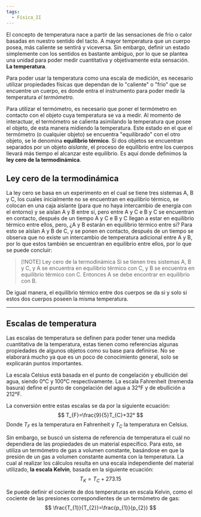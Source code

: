 ```yaml
---
tags:
  - Física_II
---
```

El concepto de temperatura nace a partir de las sensaciones de frio o calor basadas en nuestro sentido del tacto. A mayor temperatura que un cuerpo posea, más caliente se sentirá y viceversa. Sin embargo, definir un estado simplemente con los sentidos es bastante ambiguo, por lo que se plantea una unidad para poder medir cuantitativa y objetivamente esta sensación. **La temperatura**.

Para poder usar la temperatura como una escala de medición, es necesario utilizar propiedades físicas que dependan de lo "caliente" o "frio" que se encuentre un cuerpo, es donde entra el instrumento para poder medir la temperatura *el termómetro*.

Para utilizar el termómetro, es necesario que poner el termómetro en contacto con el objeto cuya temperatura se va a medir. Al momento de interactuar, el termómetro se calienta asimilando la temperatura que posee el objeto, de esta manera midiendo la temperatura. Este estado en el que el termómetro (o cualquier objeto) se encuentra "equilibrado" con el otro objeto, se le denomina **equilibrio térmico**.
Si dos objetos se encuentran separados por un objeto *aislante*, el proceso de equilibrio entre los cuerpos llevará más tiempo el alcanzar este equilibrio. Es aquí donde definimos la **ley cero de la termodinámica**.

## Ley cero de la termodinámica

La ley cero se basa en un experimento en el cual se tiene tres sistemas A, B y C, los cuales inicialmente no se encuentran en equilibrio térmico, se colocan en una caja aislante (para que no haya intercambio de energía con el entorno) y se aíslan A y B entre sí, pero entre A y C e B y C se encuentran en contacto, después de un tiempo A y C e B y C llegan a estar en equilibrio térmico entre ellos, pero, ¿A y B estarán en equilibrio térmico entre si? Para esto se aíslan A y B de C, y se ponen en contacto, después de un tiempo se observa que no existe un intercambio de temperatura adicional entre A y B, por lo que estos también se encuentran en equilibrio entre ellos, por lo que se puede concluir:

> [!NOTE] Ley cero de la termodinámica
> Si se tienen tres sistemas A, B y C, y A se encuentra en equilibrio térmico con C, y B se encuentra en equilibrio térmico con C. Entonces A se debe encontrar en equilibrio con B.

De igual manera, el equilibrio térmico entre dos cuerpos se da si y solo si estos dos cuerpos poseen la misma temperatura.

---

## Escalas de temperatura

Las escalas de temperatura se definen para poder tener una medida cuantitativa de la temperatura, estas tienen como referencias algunas propiedades de algunos objetos como su base para definirse. No se elaborará mucho ya que es un poco de conocimiento general, solo se explicarán puntos importantes.

La escala Celsius está basada en el punto de congelación y ebullición del agua, siendo 0°C y 100°C respectivamente.
La escala Fahrenheit (tremenda basura) define el punto de congelación del agua a 32°F y de ebullición a 212°F.

La conversión entre estas escalas se da por la siguiente ecuación:
$$
T_{F}=\frac{9}{5}T_{C}+32°
$$
Donde $T_{F}$ es la temperatura en Fahrenheit y $T_{C}$ la temperatura en Celsius.

Sin embargo, se buscó un sistema de referencia de temperatura el cuál no dependiera de las propiedades de un material específico. Para esto, se utiliza un termómetro de gas a volumen constante, basándose en que la presión de un gas a volumen constante aumenta con la temperatura. La cual al realizar los cálculos resulta en una escala independiente del material utilizado, **la escala Kelvin**, basada en la siguiente ecuación:
$$
T_{K}=T_{C}+273.15
$$

Se puede definir el cociente de dos temperaturas en escala Kelvin, como el cociente de las presiones correspondientes de un termómetro de gas:
$$
\frac{T_{1}}{T_{2}}=\frac{p_{1}}{p_{2}}
$$
